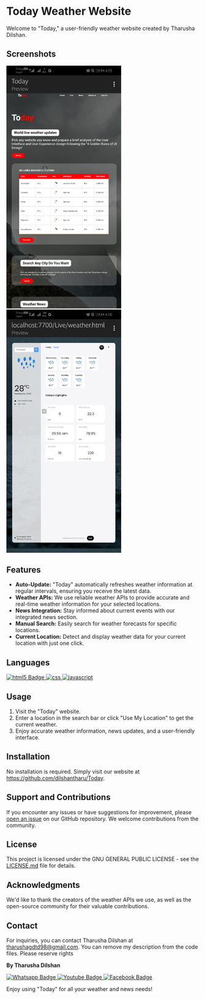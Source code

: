 # Today Weather Website

Welcome to "Today," a user-friendly weather website created by Tharusha Dilshan.<br>
## Screenshots
<p float="left">
  <img src="https://github.com/dilshantharu/Today/blob/623ecfd8fe8240a350809b0f344399544f4f9d4e/Img/Screenshot_20231004_160557_io.spck.jpg" width="300" /> 
  <img src="https://github.com/dilshantharu/Today/blob/f51a8c00ae241c40808072c48483530198df74d8/Img/Screenshot_20231004_160646_io.spck.jpg" width="300" />
</p>


  
## Features

- **Auto-Update:** "Today" automatically refreshes weather information at regular intervals, ensuring you receive the latest data.
- **Weather APIs:** We use reliable weather APIs to provide accurate and real-time weather information for your selected locations.
- **News Integration:** Stay informed about current events with our integrated news section.
- **Manual Search:** Easily search for weather forecasts for specific locations.
- **Current Location:** Detect and display weather data for your current location with just one click.

## Languages

<div id="badges">
  <a href="html">
    <img src="https://img.shields.io/badge/HTML-orange?style=for-the-badge&logo=html5&logoColor=white" alt="html5 Badge"/>
  </a>
  <a href="css">
    <img src="https://img.shields.io/badge/Css-blue?style=for-the-badge&logo=css3&logoColor=white" alt="css"/>
  </a>
  <a href="javascript">
    <img src="https://img.shields.io/badge/Javascript-yellow?style=for-the-badge&logo=javascript&logoColor=white" alt="javascript"/>
  </a>
</div>

## Usage

1. Visit the "Today" website.
2. Enter a location in the search bar or click "Use My Location" to get the current weather.
3. Enjoy accurate weather information, news updates, and a user-friendly interface.

## Installation

No installation is required. Simply visit our website at https://github.com/dilshantharu/Today.

## Support and Contributions

If you encounter any issues or have suggestions for improvement, please [open an issue](link_to_issues) on our GitHub repository. We welcome contributions from the community.

## License

This project is licensed under the GNU GENERAL PUBLIC LICENSE - see the [LICENSE.md](LICENSE.md) file for details.

## Acknowledgments

We'd like to thank the creators of the weather APIs we use, as well as the open-source community for their valuable contributions.

## Contact

For inquiries, you can contact Tharusha Dilshan at tharushagdtd98@gmail.com.
You can remove my description from the code files. Please reserve rights

**By Tharusha Dilshan**
<div id="badges">
  <a href="https://wa.me/94729573664">
    <img src="https://img.shields.io/badge/Whatsapp-green?style=for-the-badge&logo=whatsapp&logoColor=white" alt="Whatsapp Badge"/>
  </a>
  <a href="your-youtube-URL">
    <img src="https://img.shields.io/badge/YouTube-red?style=for-the-badge&logo=youtube&logoColor=white" alt="Youtube Badge"/>
  </a>
  <a href="your-Facebook-URL">
    <img src="https://img.shields.io/badge/Facebook-blue?style=for-the-badge&logo=facebook&logoColor=white" alt="Facebook Badge"/>
  </a>
</div>

Enjoy using "Today" for all your weather and news needs!
